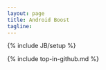 ```yaml
---
layout: page
title: Android Boost
tagline: 
---
```

{% include JB/setup %}

{% include top-in-github.md %}
